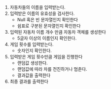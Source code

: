 1. 자동차들의 이름을 입력받는다.
2. 입력받은 이름의 유효성을 검사한다.
   - Null 혹은 빈 문자열인지 확인한다
   - 쉼표로 구분된 문자열인지 확인한다
3. 입력된 자동차 이름 개수 만큼 자동차 객체를 생성한다
   - 5글자 이상의 이름인지 확인한다.
4. 게임 횟수를 입력받는다.
   - 숫자인지 확인한다.
5. 입력받은 게임 횟수만큼 게임을 진행한다
   - 랜덤값 생성한다.
   - 랜덤값에 따라 차를 전진하거나 멈춘다.
   - 결과값을 출력한다
6. 최종 결과를 출력한다